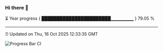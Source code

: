 ### Hi there 👋

⏳ Year progress { ███████████████████████▁▁▁▁▁▁▁ } 79.05 %

---

⏰ Updated on Thu, 16 Oct 2025 12:33:35 GMT

![Progress Bar CI](https://github.com/liununu/liununu/workflows/Progress%20Bar%20CI/badge.svg)
